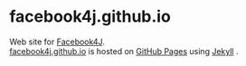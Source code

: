 # facebook4j.github.io

Web site for [Facebook4J](http://facebook4j.github.io).  
[facebook4j.github.io](http://facebook4j.github.io) is hosted on [GitHub Pages](http://pages.github.com/) using [Jekyll](https://github.com/jekyll/jekyll) .
